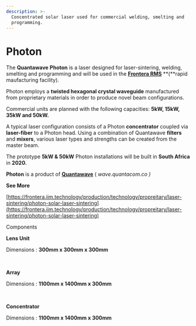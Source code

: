 ```yaml
---
description: >-
  Concentrated solar laser used for commercial welding, smelting and
  programming.
---
```


# Photon

The **Quantawave** **Photon** is a laser designed for laser-sintering, welding, smelting and programming and will be used in the [**Frontera RMS**](https://frontera.iim.technology/projects/manufacturing/leoxmf) **\(**rapid maufacturing facility\).

Photon employs a **twisted hexagonal crystal waveguide** manufactured from proprietary materials in order to produce novel beam configurations.

Commercial units are planned with the following capacities: **5kW, 15kW, 35kW and 50kW.**

A typical laser configuration consists of a Photon **concentrator** coupled via **laser-fiber** to a Photon head. Using a combination of Quantawave **filters** and **mixers**, various laser types and strengths can be created from the master beam.

The prototype **5kW & 50kW** Photon installations will be built in **South Africa** in **2020.**

​**Photon** is a product of [**Quantawave**](http://wave.quantacom.co) \( _wave.quantacom.co \)_

**See More**

[https://frontera.iim.technology/production/technology/propreitary/laser-sintering/photon-solar-laser-sintering](https://frontera.iim.technology/production/technology/propreitary/laser-sintering/photon-solar-laser-sintering)

Components

**Lens Unit**

Dimensions : **300mm x 300mm x 300mm**

**​**

**Array**

Dimensions : **1100mm x 1400mm x 300mm**

**​**

**Concentrator**

Dimensions : **1100mm x 1400mm x 300mm**

